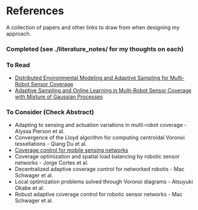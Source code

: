 # References

A collection of papers and other links to draw from when designing my approach.

### Completed (see ./literature_notes/ for my thoughts on each)

### To Read
* [Distributed Environmental Modeling and Adaptive Sampling for Multi-Robot Sensor Coverage](http://delivery.acm.org/10.1145/3340000/3331862/p1488-luo.pdf?ip=143.232.65.236&id=3331862&acc=ACTIVE%20SERVICE&key=F82E6B88364EF649%2EEA76AD5B95F3C532%2E4D4702B0C3E38B35%2E4D4702B0C3E38B35&__acm__=1565979938_bdb296df9eb427a339cce644924b3b47 "link to pdf")
* [Adaptive Sampling and Online Learning in Multi-Robot Sensor Coverage with Mixture of Gaussian Processes](https://www.ri.cmu.edu/wp-content/uploads/2018/08/ICRA18_AdaSam_Coverage.pdf "link to pdf")

### To Consider (Check Abstract)
* Adapting to sensing and actuation variations in multi-robot coverage - Alyssa Pierson et al.
* Convergence of the Lloyd algorithm for computing centroidal Voronoi tessellations - Qiang Du et al.
* [Coverage control for mobile sensing networks](http://web.mit.edu/~jadbabai/www/ESE680/Bullo%20-%20coverage%20control%20for%20mobile%20networks%20-%202002j-cmkb.pdf "link to pdf")
* Coverage optimization and spatial load balancing by robotic sensor networks - Jorge Cortes et al.
* Decentralized adaptive coverage control for networked robotis - Mac Schwager et al.
* Local optimization problems solved through Voronoi diagrams - Atsuyuki Okabe et al.
* Robust adaptive coverage control for robotic sensor networks - Mac Schwager et al.